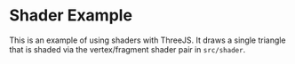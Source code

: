 # Shader Example

This is an example of using shaders with ThreeJS.  It draws a single triangle
that is shaded via the vertex/fragment shader pair in `src/shader`.

